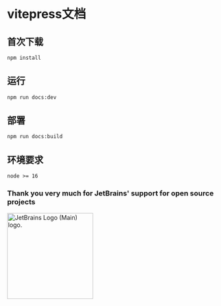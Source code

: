 # vitepress文档
## 首次下载

```sh
npm install
```

## 运行

```sh
npm run docs:dev
```

## 部署

```sh
npm run docs:build
```

## 环境要求
```
node >= 16 
```

### **Thank you very much for JetBrains' support for open source projects**

<img src="https://resources.jetbrains.com/storage/products/company/brand/logos/jb_beam.png" alt="JetBrains Logo (Main) logo." width="200px">

